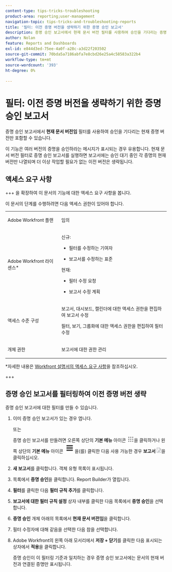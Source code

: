 ```yaml
---
content-type: tips-tricks-troubleshooting
product-area: reporting;user-management
navigation-topic: tips-tricks-and-troubleshooting-reports
title: '필터: 이전 증명 버전을 생략하기 위한 증명 승인 보고서'
description: 증명 승인 보고서에서 현재 문서 버전 필터를 사용하여 승인을 기다리는 증명의 현재 버전만 포함할 수 있습니다.
author: Nolan
feature: Reports and Dashboards
exl-id: e844d3ed-75ee-4a0f-a28c-a3d22f203502
source-git-commit: 70bda5a7186abfa7e8cbd26e25a4c58583a322b4
workflow-type: tm+mt
source-wordcount: '393'
ht-degree: 0%

---
```


# 필터: 이전 증명 버전을 생략하기 위한 증명 승인 보고서

<!--Audited: 10/2024-->

증명 승인 보고서에서 **현재 문서 버전임** 필터를 사용하여 승인을 기다리는 현재 증명 버전만 포함할 수 있습니다.

이 기능은 여러 버전의 증명을 승인하라는 메시지가 표시되는 경우 유용합니다. 현재 문서 버전 필터로 증명 승인 보고서를 실행하면 보고서에는 승인 대기 중인 각 증명의 현재 버전만 나열되며 더 이상 작업할 필요가 없는 이전 버전은 생략됩니다.

## 액세스 요구 사항

+++ 을 확장하여 이 문서의 기능에 대한 액세스 요구 사항을 봅니다.

이 문서의 단계를 수행하려면 다음 액세스 권한이 있어야 합니다.

<table style="table-layout:auto"> 
 <col> 
 <col> 
 <tbody> 
  <tr> 
   <td role="rowheader">Adobe Workfront 플랜</td> 
   <td> <p>임의</p> </td> 
  </tr> 
  <tr> 
   <td role="rowheader">Adobe Workfront 라이센스*</td> 
   <td> 
    <p>신규:</p>
   <ul><li><p>필터를 수정하는 기여자 </p></li>
   <li><p>보고서를 수정하는 표준</p></li> </ul>

<p>현재:</p>
   <ul><li><p>필터 수정 요청 </p></li>
   <li><p>보고서 수정 계획</p></li> </ul></td> 
  </tr> 
  <tr> 
   <td role="rowheader">액세스 수준 구성</td> 
   <td> <p>보고서, 대시보드, 캘린더에 대한 액세스 권한을 편집하여 보고서 수정</p> <p>필터, 보기, 그룹화에 대한 액세스 권한을 편집하여 필터 수정</p> </td> 
  </tr> 
  <tr> 
   <td role="rowheader">개체 권한</td> 
   <td> <p>보고서에 대한 권한 관리</p>  </td> 
  </tr> 
 </tbody> 
</table>

*자세한 내용은 [Workfront 설명서의 액세스 요구 사항](/help/quicksilver/administration-and-setup/add-users/access-levels-and-object-permissions/access-level-requirements-in-documentation.md)을 참조하십시오.

+++

## 증명 승인 보고서를 필터링하여 이전 증명 버전 생략

증명 승인 보고서에 대한 필터를 만들 수 있습니다.

1. 이미 증명 승인 보고서가 있는 경우 엽니다.

   또는

   <!--
   <p style="color: #ff1493;" data-mc-conditions="QuicksilverOrClassic.Draft mode">Sarah: Add sub bullets for report creation.</p>
   -->

   증명 승인 보고서를 만들려면 오른쪽 상단의 **기본 메뉴** 아이콘 ![기본 메뉴 아이콘](assets/main-menu-icon.png)을 클릭하거나 왼쪽 상단의 **기본 메뉴** 아이콘 ![기본 메뉴 줄](assets/lines-main-menu.png)을(를) 클릭한 다음 사용 가능한 경우 **보고서** ![보고서 아이콘](assets/reports-in-main-menu.png)을 클릭하십시오.

1. **새 보고서**&#x200B;를 클릭합니다. 객체 유형 목록이 표시됩니다.
1. 목록에서 **증명 승인**&#x200B;을 클릭합니다.
Report Builder가 열립니다.
1. **필터**&#x200B;를 클릭한 다음 **필터 규칙 추가**&#x200B;를 클릭합니다.

   <!--
   <p style="color: #ff1493;" data-mc-conditions="QuicksilverOrClassic.Draft mode">Tell Proof Lehi this isn't visible unless you scroll to it over on the right, not at all obvious. When on a laptop.</p>
   -->

1. **보고서에 대한 필터 규칙 설정** 상자 내부를 클릭한 다음 목록에서 **증명 승인**&#x200B;을 선택합니다.
1. **증명 승인** 개체 아래의 목록에서 **현재 문서 버전임**&#x200B;을 클릭합니다.
1. 필터 수정자에 대해 같음을 선택한 다음 참을 선택합니다.
1. Adobe Workfront의 왼쪽 아래 모서리에서 **저장 + 닫기**&#x200B;를 클릭한 다음 표시되는 상자에서 **적용**&#x200B;을 클릭합니다.

   증명 승인이 이 필터링 기준과 일치하는 경우 증명 승인 보고서에는 문서의 현재 버전과 연결된 증명만 표시됩니다.
